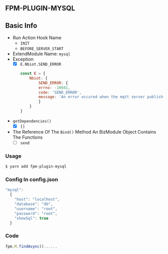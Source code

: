 ## FPM-PLUGIN-MYSQL

## Basic Info
- Run Action Hook Name
  - `INIT` 
  - `BEFORE_SERVER_START`
- ExtendModule Name: `mysql`
- Exception
  - [x] `E.Nbiot.SEND_ERROR`
    ```javascript
    const E = {
        Nbiot: {
            SEND_ERROR: {
            errno: -10041, 
            code: 'SEND_ERROR', 
            message: 'An error occured when the mqtt server publish a message'
            }
        }
    }
    ```
- `getDependencies()`
  - [x] `[]`
- The Reference Of The `Bind()` Method
  An BizModule Object Contains The Functions
  - [ ] `send`

### Usage
```bash
$ yarn add fpm-plugin-mysql
```

### Config In config.json
```javascript
"mysql":
  {
    "host": "localhost",
    "database": "db",
    "username": "root",
    "password": "root",
    "showSql": true
  }
```

### Code
```javascript
fpm.M.findAsync()......
```